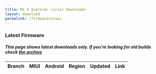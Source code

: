 ```yaml
---
title: Mi 8 Explorer (ursa) Downloads
layout: download
permalink: /firmware/ursa/
---
```


### Latest Firmware
##### This page shows latest downloads only. If you're looking for old builds check [the archive](/archive/firmware/ursa/)


<div class="table-responsive-md" id="table-wrapper">
<table id="firmware" class="compact table table-striped table-hover table-sm">
    <thead class="thead-dark">
        <tr>
            <th>Branch</th>
            <th>MIUI</th>
            <th>Android</th>
            <th>Region</th>
            <th>Updated</th>
            <th>Link</th>
        </tr>
    </thead>
    <script>loadFirmwareDownloads('ursa', 'latest')</script>
</table>
</div>

